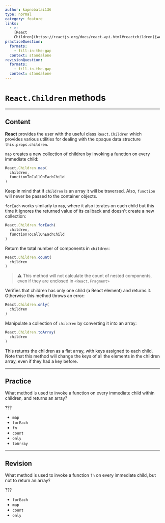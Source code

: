 ```yaml
---
author: kapnobatai136
type: normal
category: feature
links:
  - >-
    [React
    Children](https://reactjs.org/docs/react-api.html#reactchildren){website}
practiceQuestion:
  formats:
    - fill-in-the-gap
  context: standalone
revisionQuestion:
  formats:
    - fill-in-the-gap
  context: standalone
---
```


# `React.Children` methods


---

## Content

**React** provides the user with the useful class `React.Children` which provides various utilities for dealing with the opaque data structure `this.props.children`.

`map` creates a new collection of children by invoking a function on every immediate child:

```js
React.Children.map(
  children, 
  functionToCallOnEachChild
)
```

Keep in mind that if `children` is an array it will be traversed. Also, `function` will never be passed to the container objects.

`forEach` works similarly to `map`, where it also iterates on each child but this time it ignores the returned value of its callback and doesn't create a new collection:

```js
React.Children.forEach(
  children, 
  functionToCallOnEachChild
)
```

Return the total number of components in `children`:

```js
React.Children.count(
  children
)
```

> ⚠️ This method will not calculate the count of nested components, even if they are enclosed in `<React.Fragment>`

Verifies that children has only one child (a React element) and returns it. Otherwise this method throws an error:

```js
React.Children.only(
  children
)
```

Manipulate a collection of `children` by converting it into an array:

```js
React.Children.toArray(
  children
)
```

This returns the children as a flat array, with keys assigned to each child. Note that this method will change the keys of all the elements in the children array, even if they had a key before.


---

## Practice

What method is used to invoke a function on every immediate child within children, and returns an array? 

???

- `map`
- `forEach`
- `fn`
- `count`
- `only`
- `toArray`


---

## Revision

What method is used to invoke a function `fn` on every immediate child, but not to return an array?

???

- `forEach`
- `map`
- `count`
- `only`
